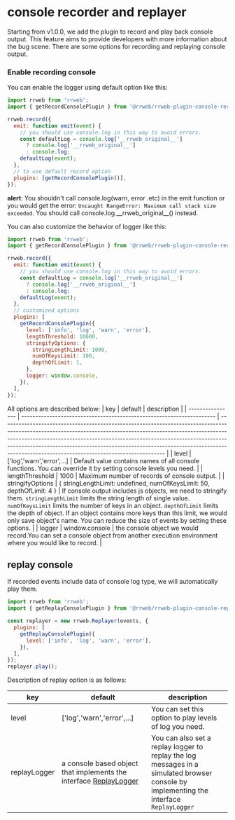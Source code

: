 # console recorder and replayer

Starting from v1.0.0, we add the plugin to record and play back console output.
This feature aims to provide developers with more information about the bug scene. There are some options for recording and replaying console output.

### Enable recording console

You can enable the logger using default option like this:

```js
import rrweb from 'rrweb';
import { getRecordConsolePlugin } from '@rrweb/rrweb-plugin-console-record';

rrweb.record({
  emit: function emit(event) {
    // you should use console.log in this way to avoid errors.
    const defaultLog = console.log['__rrweb_original__']
      ? console.log['__rrweb_original__']
      : console.log;
    defaultLog(event);
  },
  // to use default record option
  plugins: [getRecordConsolePlugin()],
});
```

**alert**: You shouldn't call console.log(warn, error .etc) in the emit function or you would get the error: `Uncaught RangeError: Maximum call stack size exceeded`.
You should call console.log.\_\_rrweb_original\_\_() instead.

You can also customize the behavior of logger like this:

```js
import rrweb from 'rrweb';
import { getRecordConsolePlugin } from '@rrweb/rrweb-plugin-console-record';

rrweb.record({
  emit: function emit(event) {
    // you should use console.log in this way to avoid errors.
    const defaultLog = console.log['__rrweb_original__']
      ? console.log['__rrweb_original__']
      : console.log;
    defaultLog(event);
  },
  // customized options
  plugins: [
    getRecordConsolePlugin({
      level: ['info', 'log', 'warn', 'error'],
      lengthThreshold: 10000,
      stringifyOptions: {
        stringLengthLimit: 1000,
        numOfKeysLimit: 100,
        depthOfLimit: 1,
      },
      logger: window.console,
    }),
  ],
});
```

All options are described below:
| key | default | description |
| ---------------- | --------------------------------------------------------------------- | ---------------------------------------------------------------------------------------------------------------------------------------------------------------------------------------------------------------------------------------------------------------------------------------------------------------------------------------------------------------------------------- |
| level | ['log','warn','error',...] | Default value contains names of all console functions. You can override it by setting console levels you need. |
| lengthThreshold | 1000 | Maximum number of records of console output. |
| stringifyOptions | { stringLengthLimit: undefined, numOfKeysLimit: 50, depthOfLimit: 4 } | If console output includes js objects, we need to stringify them. `stringLengthLimit` limits the string length of single value. `numOfKeysLimit` limits the number of keys in an object. `depthOfLimit` limits the depth of object. If an object contains more keys than this limit, we would only save object's name. You can reduce the size of events by setting these options. |
| logger | window.console | the console object we would record.You can set a console object from another execution environment where you would like to record. |

## replay console

If recorded events include data of console log type, we will automatically play them.

```js
import rrweb from 'rrweb';
import { getReplayConsolePlugin } from '@rrweb/rrweb-plugin-console-replay';

const replayer = new rrweb.Replayer(events, {
  plugins: [
    getReplayConsolePlugin({
      level: ['info', 'log', 'warn', 'error'],
    }),
  ],
});
replayer.play();
```

Description of replay option is as follows:

| key          | default                                                                                                                           | description                                                                                                                             |
| ------------ | --------------------------------------------------------------------------------------------------------------------------------- | --------------------------------------------------------------------------------------------------------------------------------------- |
| level        | ['log','warn','error',...]                                                                                                        | You can set this option to play levels of log you need.                                                                                 |
| replayLogger | a console based object that implements the interface [ReplayLogger](../../packages/rrweb/src/plugins/console/replay/index.ts#L13) | You can also set a replay logger to replay the log messages in a simulated browser console by implementing the interface `ReplayLogger` |
